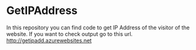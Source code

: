 # GetIPAddress
In this repository you can find code to get IP Address of the visitor of the website.
If you want to check output go to this url. http://getipadd.azurewebsites.net
